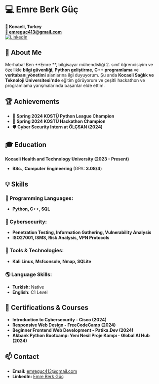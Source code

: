 # 💻 Emre Berk Güç

**📍 Kocaeli, Turkey**  
**📧 emreguc413@gmail.com**  
[![LinkedIn](https://img.shields.io/badge/LinkedIn-Emre%20Berk%20Güç-blue?style=flat&logo=linkedin)](https://www.linkedin.com/in/emrebg/)  

## 🚀 About Me

Merhaba! Ben **Emre **, bilgisayar mühendisliği 2. sınıf öğrencisiyim ve özellikle **bilgi güvenliği**, **Python geliştirme**, **C++ programlama** ve **veritabanı yönetimi** alanlarına ilgi duyuyorum. Şu anda **Kocaeli Sağlık ve Teknoloji Üniversitesi'nde** eğitim görüyorum ve çeşitli hackathon ve programlama yarışmalarında başarılar elde ettim.

## 🏆 Achievements
- 🥇 **Spring 2024 KOSTÜ Python League Champion**
- 🥇 **Spring 2024 KOSTÜ Hackathon Champion**
- 🛡️ **Cyber Security Intern at ÖLÇSAN (2024)**

## 🎓 Education
**Kocaeli Health and Technology University (2023 - Present)**  
- **BSc., Computer Engineering** (GPA: **3.08/4**)  

## 💡 Skills
### 🔹 Programming Languages:
- **Python, C++, SQL**  

### 🔹 Cybersecurity:
- **Penetration Testing, Information Gathering, Vulnerability Analysis**  
- **ISO27001, ISMS, Risk Analysis, VPN Protocols**  

### 🔹 Tools & Technologies:
- **Kali Linux, Msfconsole, Nmap, SQLite**  

### 🌎 Language Skills:
- **Turkish:** Native  
- **English:** C1 Level  

## 📜 Certifications & Courses
- **Introduction to Cybersecurity - Cisco (2024)**
- **Responsive Web Design - FreeCodeCamp (2024)**
- **Beginner Frontend Web Development - Patika.Dev (2024)**
- **Akbank Python Bootcamp: Yeni Nesil Proje Kampı - Global AI Hub (2024)**

## 📫 Contact
- **Email:** emreguc413@gmail.com  
- **LinkedIn:** [Emre Berk Güç](https://www.linkedin.com/in/emrebg/)  
